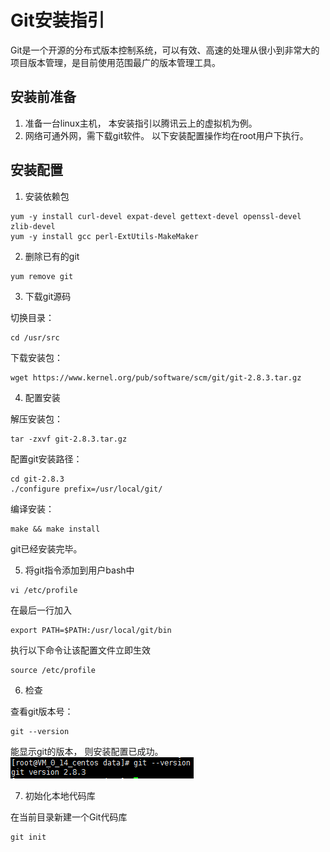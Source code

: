 # Git安装指引

Git是一个开源的分布式版本控制系统，可以有效、高速的处理从很小到非常大的项目版本管理，是目前使用范围最广的版本管理工具。

## 安装前准备
1. 准备一台linux主机， 本安装指引以腾讯云上的虚拟机为例。
2. 网络可通外网，需下载git软件。
以下安装配置操作均在root用户下执行。

## 安装配置
1. 安装依赖包

```
yum -y install curl-devel expat-devel gettext-devel openssl-devel zlib-devel
yum -y install gcc perl-ExtUtils-MakeMaker
```

2. 删除已有的git

```
yum remove git
```

3. 下载git源码

切换目录：

```
cd /usr/src
```

下载安装包：

```
wget https://www.kernel.org/pub/software/scm/git/git-2.8.3.tar.gz
```

4. 配置安装

解压安装包：

```
tar -zxvf git-2.8.3.tar.gz

```

配置git安装路径：

```
cd git-2.8.3
./configure prefix=/usr/local/git/
```

编译安装：

```
make && make install
```

git已经安装完毕。


5. 将git指令添加到用户bash中

```
vi /etc/profile
```

在最后一行加入

```
export PATH=$PATH:/usr/local/git/bin
```

执行以下命令让该配置文件立即生效

```
source /etc/profile
```

6. 检查

查看git版本号：

```
git --version
```

能显示git的版本， 则安装配置已成功。
![git_version](images/git_version.png)

7. 初始化本地代码库

在当前目录新建一个Git代码库

```
git init
```